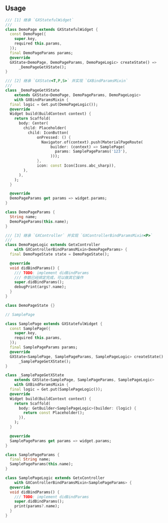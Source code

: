 <!--
This README describes the package. If you publish this package to pub.dev,
this README's contents appear on the landing page for your package.

For information about how to write a good package README, see the guide for
[writing package pages](https://dart.dev/guides/libraries/writing-package-pages).

For general information about developing packages, see the Dart guide for
[creating packages](https://dart.dev/guides/libraries/create-library-packages)
and the Flutter guide for
[developing packages and plugins](https://flutter.dev/developing-packages).
-->

## Usage

```dart
/// [1] 继承 `GXStatefulWidget`
/// 
class DemoPage extends GXStatefulWidget {
  const DemoPage({
    super.key,
    required this.params,
  });
  final DemoPageParams params;
  @override
  GXState<DemoPage, DemoPageParams, DemoPageLogic> createState() =>
      _DemoPageGetXState();
}

/// [2] 继承 `GXState<T,P,S>` 并实现 `GXBindParamsMixin`
/// 
class _DemoPageGetXState
    extends GXState<DemoPage, DemoPageParams, DemoPageLogic>
    with GXBindParamsMixin {
  final logic = Get.put(DemoPageLogic());
  @override
  Widget build(BuildContext context) {
    return Scaffold(
      body: Center(
        child: Placeholder(
          child: IconButton(
              onPressed: () {
                Navigator.of(context).push(MaterialPageRoute(
                    builder: (context) => SamplePage(
                      params: SamplePageParams('123'),
                    )));
              },
              icon: const Icon(Icons.abc_sharp)),
        ),
      ),
    );
  }

  @override
  DemoPageParams get params => widget.params;
}

class DemoPageParams {
  String name;
  DemoPageParams(this.name);
}

/// [3] 继承 `GXController` 并实现 `GXControllerBindParamsMixin<P>`
/// 
class DemoPageLogic extends GetxController
    with GXControllerBindParamsMixin<DemoPageParams> {
  final DemoPageState state = DemoPageState();

  @override
  void didBindParams() {
    /// TODO: implement didBindParams
    /// 参数已经绑定完成，可以做其它操作
    super.didBindParams();
    debugPrint(args?.name);
  }
}

class DemoPageState {}

// SamplePage

class SamplePage extends GXStatefulWidget {
  const SamplePage({
    super.key,
    required this.params,
  });
  final SamplePageParams params;
  @override
  GXState<SamplePage, SamplePageParams, SamplePageLogic> createState() =>
      _SamplePageGetXState();
}

class _SamplePageGetXState
    extends GXState<SamplePage, SamplePageParams, SamplePageLogic>
    with GXBindParamsMixin {
  final logic = Get.put(SamplePageLogic());
  @override
  Widget build(BuildContext context) {
    return Scaffold(
      body: GetBuilder<SamplePageLogic>(builder: (logic) {
        return const Placeholder();
      }),
    );
  }

  @override
  SamplePageParams get params => widget.params;
}

class SamplePageParams {
  final String name;
  SamplePageParams(this.name);
}

class SamplePageLogic extends GetxController
    with GXControllerBindParamsMixin<SamplePageParams> {
  @override
  void didBindParams() {
    /// TODO: implement didBindParams
    super.didBindParams();
    print(params?.name);
  }
}
```

